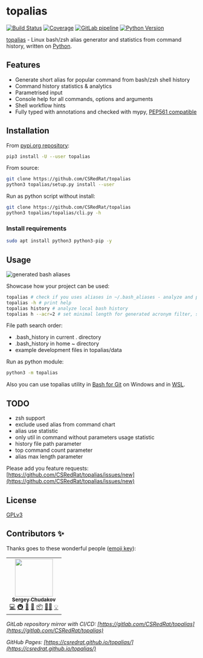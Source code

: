# topalias

[![Build Status](https://travis-ci.com/CSRedRat/topalias.svg?branch=master)](https://travis-ci.com/CSRedRat/topalias)
[![Coverage](https://coveralls.io/repos/github/CSRedRat/topalias/badge.svg?branch=master)](https://coveralls.io/github/CSRedRat/topalias?branch=master)
[![GitLab pipeline](https://gitlab.com/CSRedRat/topalias/badges/master/pipeline.svg)](https://gitlab.com/CSRedRat/topalias/-/pipelines)
[![Python Version](https://img.shields.io/pypi/pyversions/topalias.svg)](https://pypi.org/project/topalias/)

[topalias](https://github.com/CSRedRat/topalias) - Linux bash/zsh alias generator and statistics from command history, written on [Python](https://pypi.org/project/topalias/).

## Features

-   Generate short alias for popular command from bash/zsh shell history
-   Command history statistics & analytics
-   Parametrised input
-   Console help for all commands, options and arguments
-   Shell workflow hints
-   Fully typed with annotations and checked with mypy, [PEP561 compatible](https://www.python.org/dev/peps/pep-0561/)

## Installation

From [pypi.org repository](https://pypi.org/project/topalias/):

```bash
pip3 install -U --user topalias
```

From source:

```bash
git clone https://github.com/CSRedRat/topalias
python3 topalias/setup.py install --user
```

Run as python script without install:

```bash
git clone https://github.com/CSRedRat/topalias
python3 topalias/topalias/cli.py -h
```

### Install requirements

```bash
sudo apt install python3 python3-pip -y
```

## Usage

![generated bash aliases](images/bash_screenshot.png "Bash topalias output")

Showcase how your project can be used:

```bash
topalias # check if you uses aliases in ~/.bash_aliases - analyze and print usage statistics, offers to find new simple aliases
topalias -h # print help
topalias history # analyze local bash history
topalias h --acr=2 # set minimal length for generated acronym filter, so that exclude some short command and find long, hard, usable command
```

File path search order:

-   .bash_history in current . directory
-   .bash_history in home ~ directory
-   example development files in topalias/data

Run as python module:

```bash
python3 -m topalias
```

Also you can use topalias utility in [Bash for Git](https://gitforwindows.org/) on Windows and in [WSL](https://en.wikipedia.org/wiki/Windows_Subsystem_for_Linux).

## TODO

-   zsh support
-   exclude used alias from command chart
-   alias use statistic
-   only util in command without parameters usage statistic
-   history file path parameter
-   top command count parameter
-   alias max length parameter

Please add you feature requests: [https://github.com/CSRedRat/topalias/issues/new](https://github.com/CSRedRat/topalias/issues/new)

## License

[GPLv3](https://github.com/CSRedRat/topalias/blob/master/LICENSE)

## Contributors ✨

Thanks goes to these wonderful people ([emoji key](https://allcontributors.org/docs/en/emoji-key)):

<!-- ALL-CONTRIBUTORS-LIST:START - Do not remove or modify this section -->
<!-- prettier-ignore-start -->
<!-- markdownlint-disable -->
<table>
  <tr>
    <td align="center"><a href="https://metin2wiki.ru/"><img src="https://avatars1.githubusercontent.com/u/1287586?v=4?s=100" width="100px;" alt=""/><br /><sub><b>Sergey Chudakov</b></sub></a><br /><a href="https://github.com/CSRedRat/topalias/commits?author=CSRedRat" title="Code">💻</a> <a href="#infra-CSRedRat" title="Infrastructure (Hosting, Build-Tools, etc)">🚇</a> <a href="#ideas-CSRedRat" title="Ideas, Planning, & Feedback">🤔</a> <a href="#maintenance-CSRedRat" title="Maintenance">🚧</a> <a href="#platform-CSRedRat" title="Packaging/porting to new platform">📦</a> <a href="#mentoring-CSRedRat" title="Mentoring">🧑‍🏫</a> <a href="#example-CSRedRat" title="Examples">💡</a></td>
  </tr>
</table>

<!-- markdownlint-restore -->
<!-- prettier-ignore-end -->

<!-- ALL-CONTRIBUTORS-LIST:END -->

_GitLab repository mirror with CI/CD: [https://gitlab.com/CSRedRat/topalias](https://gitlab.com/CSRedRat/topalias)_

_GitHub Pages: [https://csredrat.github.io/topalias/](https://csredrat.github.io/topalias/)_
